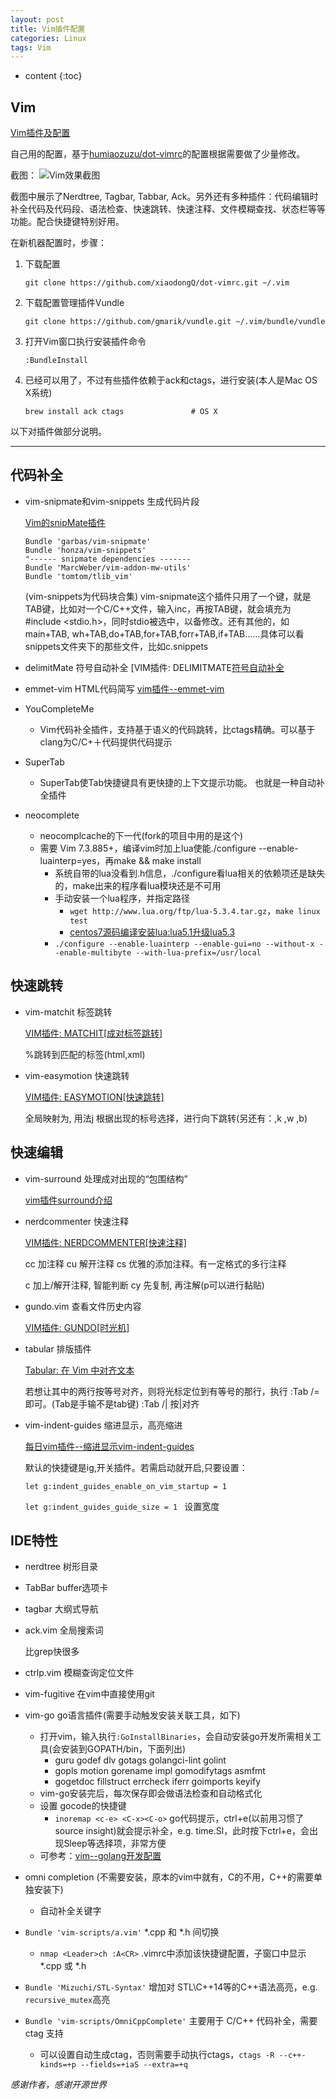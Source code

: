 ```yaml
---
layout: post
title: Vim插件配置
categories: Linux
tags: Vim
---
```


* content
{:toc}


## Vim

[Vim插件及配置](https://github.com/xiaodongQ/dot-vimrc)

自己用的配置，基于[humiaozuzu/dot-vimrc](https://github.com/humiaozuzu/dot-vimrc)的配置根据需要做了少量修改。

截图：
![Vim效果截图](http://7xsl51.com1.z0.glb.clouddn.com/Vim_screenshot.png)

截图中展示了Nerdtree, Tagbar, Tabbar, Ack。另外还有多种插件：代码编辑时补全代码及代码段、语法检查、快速跳转、快速注释、文件模糊查找、状态栏等等功能。配合快捷键特别好用。

在新机器配置时，步骤：

1. 下载配置

    `git clone https://github.com/xiaodongQ/dot-vimrc.git ~/.vim`

2. 下载配置管理插件Vundle

    `git clone https://github.com/gmarik/vundle.git ~/.vim/bundle/vundle`

3. 打开Vim窗口执行安装插件命令

    `:BundleInstall`

4. 已经可以用了，不过有些插件依赖于ack和ctags，进行安装(本人是Mac OS X系统)

    `brew install ack ctags               # OS X`


以下对插件做部分说明。

---

## 代码补全

* vim-snipmate和vim-snippets 生成代码片段

  [Vim的snipMate插件](http://ccvita.com/481.html)

  ```
  Bundle 'garbas/vim-snipmate'
  Bundle 'honza/vim-snippets'    
  "------ snipmate dependencies -------                                                          
  Bundle 'MarcWeber/vim-addon-mw-utils'
  Bundle 'tomtom/tlib_vim'
  ```

  (vim-snippets为代码块合集)
  vim-snipmate这个插件只用了一个键，就是TAB键，比如对一个C/C++文件，输入inc，再按TAB键，就会填充为#include <stdio.h>，同时stdio被选中，以备修改。还有其他的，如main+TAB, wh+TAB,do+TAB,for+TAB,forr+TAB,if+TAB……具体可以看snippets文件夹下的那些文件，比如c.snippets

* delimitMate 符号自动补全
    [VIM插件: DELIMITMATE[符号自动补全](http://www.wklken.me/posts/2015/06/07/vim-plugin-delimitmate.html)
* emmet-vim HTML代码简写
    [vim插件--emmet-vim](http://www.jianshu.com/p/ad8a6a786054)

* YouCompleteMe
  - Vim代码补全插件，支持基于语义的代码跳转，比ctags精确。可以基于clang为C/C+＋代码提供代码提示
* SuperTab
  - SuperTab使Tab快捷键具有更快捷的上下文提示功能。 也就是一种自动补全插件
* neocomplete
  - neocomplcache的下一代(fork的项目中用的是这个)
  - 需要 Vim 7.3.885+，编译vim时加上lua使能./configure --enable-luainterp=yes，再make && make install
    + 系统自带的lua没看到.h信息，./configure看lua相关的依赖项还是缺失的，make出来的程序看lua模块还是不可用
    + 手动安装一个lua程序，并指定路径
      * `wget http://www.lua.org/ftp/lua-5.3.4.tar.gz`，`make linux test`
      * [centos7源码编译安装lua:lua5.1升级lua5.3](https://blog.csdn.net/feinifi/article/details/80078721)
    + `./configure --enable-luainterp --enable-gui=no --without-x --enable-multibyte --with-lua-prefix=/usr/local`

## 快速跳转

* vim-matchit 标签跳转

    [VIM插件: MATCHIT[成对标签跳转]](http://www.wklken.me/posts/2015/06/07/vim-plugin-matchit.html)

    %跳转到匹配的标签(html,xml)

* vim-easymotion 快速跳转

    [VIM插件: EASYMOTION[快速跳转]](http://www.wklken.me/posts/2015/06/07/vim-plugin-easymotion.html)

    <leader>全局映射为,  用法<leader>j 根据出现的标号选择，进行向下跳转(另还有：,k ,w ,b)

## 快速编辑

* vim-surround 处理成对出现的“包围结构”

    [vim插件surround介绍](http://blog.codepiano.com/2013/08/12/vim-surround/)

* nerdcommenter 快速注释

    [VIM插件: NERDCOMMENTER[快速注释]](http://www.wklken.me/posts/2015/06/07/vim-plugin-nerdcommenter.html)

    <leader>cc   加注释
    <leader>cu   解开注释
    <leader>cs   优雅的添加注释。有一定格式的多行注释

    <leader>c<space>  加上/解开注释, 智能判断
    <leader>cy   先复制, 再注解(p可以进行黏贴)

* gundo.vim 查看文件历史内容

    [VIM插件: GUNDO[时光机]](http://www.wklken.me/posts/2015/06/13/vim-plugin-gundo.html)

* tabular 排版插件

    [Tabular: 在 Vim 中对齐文本](https://linuxtoy.org/archives/tabular.html)

    若想让其中的两行按等号对齐，则将光标定位到有等号的那行，执行 :Tab /= 即可。(Tab是手输不是tab键)
    :Tab /| 按|对齐

* vim-indent-guides 缩进显示，高亮缩进

    [每日vim插件--缩进显示vim-indent-guides](http://foocoder.com/2014/04/11/mei-ri-vimcha-jian-suo-jin-xian-shi-vim-indent-guides/)

    默认的快捷键是<Leader>ig,开关插件。若需启动就开启,只要设置：

    `let g:indent_guides_enable_on_vim_startup = 1`

    `let g:indent_guides_guide_size = 1 ` 设置宽度

## IDE特性

* nerdtree 树形目录
* TabBar buffer选项卡
* tagbar 大纲式导航
* ack.vim 全局搜索词

    比grep快很多

* ctrlp.vim 模糊查询定位文件
* vim-fugitive 在vim中直接使用git
* vim-go go语言插件(需要手动触发安装关联工具，如下)
  - 打开vim，输入执行`:GoInstallBinaries`，会自动安装go开发所需相关工具(会安装到GOPATH/bin，下面列出)
    + guru        godef     dlv       gotags     golangci-lint  golint
    + gopls       motion    gorename  impl       gomodifytags   asmfmt
    + gogetdoc    fillstruct  errcheck  iferr     goimports  keyify
  - vim-go安装完后，每次保存即会做语法检查和自动格式化
  - 设置 gocode的快捷键
    + `inoremap <c-e> <C-x><C-o>` go代码提示，ctrl+e(以前用习惯了source insight)就会提示补全，e.g. time.Sl，此时按下ctrl+e，会出现Sleep等选择项，非常方便
  - 可参考：[vim--golang开发配置](https://blog.csdn.net/linglongwunv/article/details/82531852)
* omni completion (不需要安装，原本的vim中就有，C的不用，C++的需要单独安装下)
  - 自动补全关键字
* `Bundle 'vim-scripts/a.vim'`  *.cpp 和 *.h 间切换
  - `nmap <Leader>ch :A<CR>` .vimrc中添加该快捷键配置，子窗口中显示 *.cpp 或 *.h
* `Bundle 'Mizuchi/STL-Syntax'` 增加对 STL\C++14等的C++语法高亮，e.g. `recursive_mutex`高亮
* `Bundle 'vim-scripts/OmniCppComplete'` 主要用于 C/C++ 代码补全，需要 ctag 支持
  - 可以设置自动生成ctag，否则需要手动执行ctags，`ctags -R --c++-kinds=+p --fields=+iaS --extra=+q`

*感谢作者，感谢开源世界*
